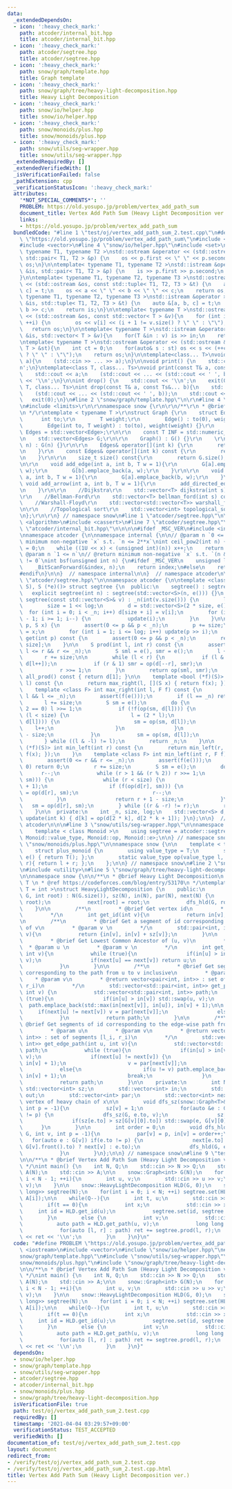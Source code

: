 ```yaml
---
data:
  _extendedDependsOn:
  - icon: ':heavy_check_mark:'
    path: atcoder/internal_bit.hpp
    title: atcoder/internal_bit.hpp
  - icon: ':heavy_check_mark:'
    path: atcoder/segtree.hpp
    title: atcoder/segtree.hpp
  - icon: ':heavy_check_mark:'
    path: snow/graph/template.hpp
    title: Graph template
  - icon: ':heavy_check_mark:'
    path: snow/graph/tree/heavy-light-decomposition.hpp
    title: Heavy Light Decomposition
  - icon: ':heavy_check_mark:'
    path: snow/io/helper.hpp
    title: snow/io/helper.hpp
  - icon: ':heavy_check_mark:'
    path: snow/monoids/plus.hpp
    title: snow/monoids/plus.hpp
  - icon: ':heavy_check_mark:'
    path: snow/utils/seg-wrapper.hpp
    title: snow/utils/seg-wrapper.hpp
  _extendedRequiredBy: []
  _extendedVerifiedWith: []
  _isVerificationFailed: false
  _pathExtension: cpp
  _verificationStatusIcon: ':heavy_check_mark:'
  attributes:
    '*NOT_SPECIAL_COMMENTS*': ''
    PROBLEM: https://old.yosupo.jp/problem/vertex_add_path_sum
    document_title: Vertex Add Path Sum (Heavy Light Decomposition ver.)
    links:
    - https://old.yosupo.jp/problem/vertex_add_path_sum
  bundledCode: "#line 1 \"test/oj/vertex_add_path_sum_2.test.cpp\"\n#define PROBLEM\
    \ \"https://old.yosupo.jp/problem/vertex_add_path_sum\"\n#include <iostream>\n\
    #include <vector>\n#line 4 \"snow/io/helper.hpp\"\n#include <set>\n\ntemplate<\
    \ typename T1, typename T2 >\nstd::ostream &operator << (std::ostream &os, const\
    \ std::pair< T1, T2 > &p) {\n    os << p.first << \" \" << p.second;\n    return\
    \ os;\n}\n\ntemplate< typename T1, typename T2 >\nstd::istream &operator >> (std::istream\
    \ &is, std::pair< T1, T2 > &p) {\n    is >> p.first >> p.second;\n    return is;\n\
    }\n\ntemplate< typename T1, typename T2, typename T3 >\nstd::ostream &operator\
    \ << (std::ostream &os, const std::tuple< T1, T2, T3 > &t) {\n    auto &[a, b,\
    \ c] = t;\n    os << a << \" \" << b << \" \" << c;\n    return os;\n}\n\ntemplate<\
    \ typename T1, typename T2, typename T3 >\nstd::istream &operator >> (std::istream\
    \ &is, std::tuple< T1, T2, T3 > &t) {\n    auto &[a, b, c] = t;\n    is >> a >>\
    \ b >> c;\n    return is;\n}\n\ntemplate< typename T >\nstd::ostream &operator\
    \ << (std::ostream &os, const std::vector< T > &v){\n    for (int i = 0; i < (int)v.size();\
    \ ++i) {\n        os << v[i] << (i + 1 != v.size() ? \" \" : \"\");\n    }\n \
    \   return os;\n}\n\ntemplate< typename T >\nstd::istream &operator >>  (std::istream\
    \ &is, std::vector< T > &v){\n    for(T &in : v) is >> in;\n    return is;\n}\n\
    \ntemplate< typename T >\nstd::ostream &operator << (std::ostream &os, const std::set<\
    \ T > &st){\n    int ct = 0;\n    for(auto& s : st) os << s << (++ct != st.size()\
    \ ? \" \" : \"\");\n    return os;\n}\n\ntemplate<class... T>\nvoid input(T&...\
    \ a){\n    (std::cin >> ... >> a);\n}\n\nvoid print() {\n    std::cout << '\\\
    n';\n}\ntemplate<class T, class... Ts>\nvoid print(const T& a, const Ts&... b){\n\
    \    std::cout << a;\n    (std::cout << ... << (std::cout << ' ', b));\n    std::cout\
    \ << '\\n';\n}\n\nint drop() {\n    std::cout << '\\n';\n    exit(0);\n}\ntemplate<class\
    \ T, class... Ts>\nint drop(const T& a, const Ts&... b){\n    std::cout << a;\n\
    \    (std::cout << ... << (std::cout << ' ', b));\n    std::cout << '\\n';\n \
    \   exit(0);\n}\n#line 2 \"snow/graph/template.hpp\"\n\r\n#line 4 \"snow/graph/template.hpp\"\
    \n#include <limits>\r\n\r\nnamespace snow {\r\n\r\n/**\r\n * @brief Graph template\r\
    \n */\r\ntemplate < typename T >\r\nstruct Graph {\r\n    struct Edge {\r\n  \
    \      int to;\r\n        T weight;\r\n        Edge() : to(0), weight(0) {}\r\n\
    \        Edge(int to, T weight) : to(to), weight(weight) {}\r\n    };\r\n    using\
    \ Edges = std::vector<Edge>;\r\n\r\n    const T INF = std::numeric_limits<T>::max();\r\
    \n    std::vector<Edges> G;\r\n\r\n    Graph() : G() {}\r\n    \r\n    Graph(int\
    \ n) : G(n) {}\r\n\r\n    Edges& operator[](int k) {\r\n        return G[k];\r\
    \n    }\r\n    const Edges& operator[](int k) const {\r\n        return G[k];\r\
    \n    }\r\n\r\n    size_t size() const{\r\n        return G.size();\r\n    }\r\
    \n\r\n    void add_edge(int a, int b, T w = 1){\r\n        G[a].emplace_back(b,\
    \ w);\r\n        G[b].emplace_back(a, w);\r\n    }\r\n\r\n    void add_directed_edge(int\
    \ a, int b, T w = 1){\r\n        G[a].emplace_back(b, w);\r\n    }\r\n\r\n   \
    \ void add_arrow(int a, int b, T w = 1){\r\n        add_directed_edge(a, b, w);\r\
    \n    }\r\n\r\n    //Dijkstra\r\n    std::vector<T> dijkstra(int s) const;\r\n\
    \r\n    //Bellman-Ford\r\n    std::vector<T> bellman_ford(int s) const;\r\n\r\n\
    \    //Warshall-Floyd\r\n    std::vector<std::vector<T>> warshall_floyd() const;\r\
    \n\r\n    //Topological sort\r\n    std::vector<int> topological_sort() const;\r\
    \n};\r\n\r\n} // namespace snow\n#line 1 \"atcoder/segtree.hpp\"\n\n\n\n#include\
    \ <algorithm>\n#include <cassert>\n#line 7 \"atcoder/segtree.hpp\"\n\n#line 1\
    \ \"atcoder/internal_bit.hpp\"\n\n\n\n#ifdef _MSC_VER\n#include <intrin.h>\n#endif\n\
    \nnamespace atcoder {\n\nnamespace internal {\n\n// @param n `0 <= n`\n// @return\
    \ minimum non-negative `x` s.t. `n <= 2**x`\nint ceil_pow2(int n) {\n    int x\
    \ = 0;\n    while ((1U << x) < (unsigned int)(n)) x++;\n    return x;\n}\n\n//\
    \ @param n `1 <= n`\n// @return minimum non-negative `x` s.t. `(n & (1 << x))\
    \ != 0`\nint bsf(unsigned int n) {\n#ifdef _MSC_VER\n    unsigned long index;\n\
    \    _BitScanForward(&index, n);\n    return index;\n#else\n    return __builtin_ctz(n);\n\
    #endif\n}\n\n}  // namespace internal\n\n}  // namespace atcoder\n\n\n#line 9\
    \ \"atcoder/segtree.hpp\"\n\nnamespace atcoder {\n\ntemplate <class S, S (*op)(S,\
    \ S), S (*e)()> struct segtree {\n  public:\n    segtree() : segtree(0) {}\n \
    \   explicit segtree(int n) : segtree(std::vector<S>(n, e())) {}\n    explicit\
    \ segtree(const std::vector<S>& v) : _n(int(v.size())) {\n        log = internal::ceil_pow2(_n);\n\
    \        size = 1 << log;\n        d = std::vector<S>(2 * size, e());\n      \
    \  for (int i = 0; i < _n; i++) d[size + i] = v[i];\n        for (int i = size\
    \ - 1; i >= 1; i--) {\n            update(i);\n        }\n    }\n\n    void set(int\
    \ p, S x) {\n        assert(0 <= p && p < _n);\n        p += size;\n        d[p]\
    \ = x;\n        for (int i = 1; i <= log; i++) update(p >> i);\n    }\n\n    S\
    \ get(int p) const {\n        assert(0 <= p && p < _n);\n        return d[p +\
    \ size];\n    }\n\n    S prod(int l, int r) const {\n        assert(0 <= l &&\
    \ l <= r && r <= _n);\n        S sml = e(), smr = e();\n        l += size;\n \
    \       r += size;\n\n        while (l < r) {\n            if (l & 1) sml = op(sml,\
    \ d[l++]);\n            if (r & 1) smr = op(d[--r], smr);\n            l >>= 1;\n\
    \            r >>= 1;\n        }\n        return op(sml, smr);\n    }\n\n    S\
    \ all_prod() const { return d[1]; }\n\n    template <bool (*f)(S)> int max_right(int\
    \ l) const {\n        return max_right(l, [](S x) { return f(x); });\n    }\n\
    \    template <class F> int max_right(int l, F f) const {\n        assert(0 <=\
    \ l && l <= _n);\n        assert(f(e()));\n        if (l == _n) return _n;\n \
    \       l += size;\n        S sm = e();\n        do {\n            while (l %\
    \ 2 == 0) l >>= 1;\n            if (!f(op(sm, d[l]))) {\n                while\
    \ (l < size) {\n                    l = (2 * l);\n                    if (f(op(sm,\
    \ d[l]))) {\n                        sm = op(sm, d[l]);\n                    \
    \    l++;\n                    }\n                }\n                return l\
    \ - size;\n            }\n            sm = op(sm, d[l]);\n            l++;\n \
    \       } while ((l & -l) != l);\n        return _n;\n    }\n\n    template <bool\
    \ (*f)(S)> int min_left(int r) const {\n        return min_left(r, [](S x) { return\
    \ f(x); });\n    }\n    template <class F> int min_left(int r, F f) const {\n\
    \        assert(0 <= r && r <= _n);\n        assert(f(e()));\n        if (r ==\
    \ 0) return 0;\n        r += size;\n        S sm = e();\n        do {\n      \
    \      r--;\n            while (r > 1 && (r % 2)) r >>= 1;\n            if (!f(op(d[r],\
    \ sm))) {\n                while (r < size) {\n                    r = (2 * r\
    \ + 1);\n                    if (f(op(d[r], sm))) {\n                        sm\
    \ = op(d[r], sm);\n                        r--;\n                    }\n     \
    \           }\n                return r + 1 - size;\n            }\n         \
    \   sm = op(d[r], sm);\n        } while ((r & -r) != r);\n        return 0;\n\
    \    }\n\n  private:\n    int _n, size, log;\n    std::vector<S> d;\n\n    void\
    \ update(int k) { d[k] = op(d[2 * k], d[2 * k + 1]); }\n};\n\n}  // namespace\
    \ atcoder\n\n\n#line 3 \"snow/utils/seg-wrapper.hpp\"\n\nnamespace snow {\n\n\
    \    template < class Monoid >\n    using segtree = atcoder::segtree<typename\
    \ Monoid::value_type, Monoid::op, Monoid::e>;\n\n} // namespace snow\n#line 2\
    \ \"snow/monoids/plus.hpp\"\n\nnamespace snow {\n\n    template < typename T >\n\
    \    struct plus_monoid {\n        using value_type = T;\n        static value_type\
    \ e() { return T(); };\n        static value_type op(value_type l, value_type\
    \ r){ return l + r; };\n    };\n\n} // namespace snow\n#line 2 \"snow/graph/tree/heavy-light-decomposition.hpp\"\
    \n#include <utility>\n#line 5 \"snow/graph/tree/heavy-light-decomposition.hpp\"\
    \n\nnamespace snow {\n\n/**\n * @brief Heavy Light Decomposition\n * \n * @tparam\
    \ T \n * @ref https://codeforces.com/blog/entry/53170\n */\ntemplate < typename\
    \ T = int >\nstruct HeavyLightDecomposition {\n    public:\n        HeavyLightDecomposition(snow::Graph<T>&\
    \ G, int root) : N(G.size()), sz(N), in(N), par(N), next(N) {\n            dfs_sz(G,\
    \ root);\n            next[root] = root;\n            dfs_hld(G, root);\n    \
    \    }\n\n        /**\n         * @brief Get vertex id\n         * @param v \n\
    \         */\n        int get_id(int v){\n            return in[v];\n        }\n\
    \n        /**\n         * @brief Get a segment of id corresponding to the subtree\
    \ of v\n         * @param v \n         */\n        std::pair<int, int> get_subtree(int\
    \ v){\n            return {in[v], in[v] + sz[v]};\n        }\n\n        /**\n\
    \         * @brief Get Lowest Common Ancestor of (u, v)\n         * \n       \
    \  * @param u \n         * @param v \n         */\n        int get_lca(int u,\
    \ int v){\n            while (true){\n                if(in[u] > in[v]) std::swap(u,\
    \ v);\n                if(next[u] == next[v]) return u;\n                v = par[next[v]];\n\
    \            }\n        }\n\n        /**\n         * @brief Get segments of id\
    \ corresponding to the path from u to v inclusive\n         * @param u\n     \
    \    * @param v\n         * @return vector<pair<int, int>> : set of segments [l_i,\
    \ r_i)\n         */\n        std::vector<std::pair<int, int>> get_path(int u,\
    \ int v) {\n            std::vector<std::pair<int, int>> path;\n            while\
    \ (true){\n                if(in[u] > in[v]) std::swap(u, v);\n              \
    \  path.emplace_back(std::max(in[next[v]], in[u]), in[v] + 1);\n\n           \
    \     if(next[u] != next[v]) v = par[next[v]];\n                else break;\n\
    \            }\n            return path;\n        }\n\n        /**\n         *\
    \ @brief Get segments of id corresponding to the edge-wise path from u to v inclusive\n\
    \         * @param u\n         * @param v\n         * @return vector<pair<int,\
    \ int>> : set of segments [l_i, r_i)\n         */\n        std::vector<std::pair<int,\
    \ int>> get_edge_path(int u, int v){\n            std::vector<std::pair<int, int>>\
    \ path;\n            while (true){\n                if(in[u] > in[v]) std::swap(u,\
    \ v);\n                if(next[u] != next[v]) {\n                    path.emplace_back(in[next[v]],\
    \ in[v] + 1);\n                    v = par[next[v]];\n                }\n    \
    \            else{\n                    if(u != v) path.emplace_back(in[u] + 1,\
    \ in[v] + 1);\n                    break;\n                }\n            }\n\
    \            return path;\n        }\n\n    private:\n        int N;\n       \
    \ std::vector<int> sz;\n        std::vector<int> in;\n        std::vector<int>\
    \ out;\n        std::vector<int> par;\n        std::vector<int> next; // last\
    \ vertex of heavy chain of x\n\n        void dfs_sz(snow::Graph<T>& G, int v,\
    \ int p = -1){\n            sz[v] = 1;\n            for(auto &e : G[v]) if(e.to\
    \ != p) {\n                dfs_sz(G, e.to, v);\n                sz[v] += sz[e.to];\n\
    \                if(sz[e.to] > sz[G[v][0].to]) std::swap(e, G[v][0]);\n      \
    \      }\n        }\n\n        int order = 0;\n        void dfs_hld(snow::Graph<T>&\
    \ G, int v, int p = -1){\n            par[v] = p, in[v] = order++;\n         \
    \   for(auto e : G[v]) if(e.to != p) {\n                next[e.to] = ((e.to ==\
    \ G[v].front().to) ? next[v] : e.to);\n                dfs_hld(G, e.to, v);\n\
    \            }\n        }\n};\n\n} // namespace snow\n#line 9 \"test/oj/vertex_add_path_sum_2.test.cpp\"\
    \n\n/**\n * @brief Vertex Add Path Sum (Heavy Light Decomposition ver.)\n * \n\
    \ */\nint main() {\n    int N, Q;\n    std::cin >> N >> Q;\n    std::vector<int>\
    \ A(N);\n    std::cin >> A;\n\n    snow::Graph<int> G(N);\n    for (int i = 0;\
    \ i < N - 1; ++i){\n        int u, v;\n        std::cin >> u >> v;\n        G.add_edge(u,\
    \ v);\n    }\n\n    snow::HeavyLightDecomposition HLD(G, 0);\n    snow::segtree<snow::plus_monoid<long\
    \ long>> segtree(N);\n    for(int i = 0; i < N; ++i) segtree.set(HLD.get_id(i),\
    \ A[i]);\n\n    while(Q--){\n        int t, u;\n        std::cin >> t >> u;\n\n\
    \        if(t == 0){\n            int x;\n            std::cin >> x;\n       \
    \     int id = HLD.get_id(u);\n            segtree.set(id, segtree.get(id) + x);\n\
    \        }\n        else {\n            int v;\n            std::cin >> v;\n \
    \           auto path = HLD.get_path(u, v);\n            long long ret = 0;\n\
    \            for(auto [l, r] : path) ret += segtree.prod(l, r);\n            std::cout\
    \ << ret << '\\n';\n        }\n    }\n}\n"
  code: "#define PROBLEM \"https://old.yosupo.jp/problem/vertex_add_path_sum\"\n#include\
    \ <iostream>\n#include <vector>\n#include \"snow/io/helper.hpp\"\n#include \"\
    snow/graph/template.hpp\"\n#include \"snow/utils/seg-wrapper.hpp\"\n#include \"\
    snow/monoids/plus.hpp\"\n#include \"snow/graph/tree/heavy-light-decomposition.hpp\"\
    \n\n/**\n * @brief Vertex Add Path Sum (Heavy Light Decomposition ver.)\n * \n\
    \ */\nint main() {\n    int N, Q;\n    std::cin >> N >> Q;\n    std::vector<int>\
    \ A(N);\n    std::cin >> A;\n\n    snow::Graph<int> G(N);\n    for (int i = 0;\
    \ i < N - 1; ++i){\n        int u, v;\n        std::cin >> u >> v;\n        G.add_edge(u,\
    \ v);\n    }\n\n    snow::HeavyLightDecomposition HLD(G, 0);\n    snow::segtree<snow::plus_monoid<long\
    \ long>> segtree(N);\n    for(int i = 0; i < N; ++i) segtree.set(HLD.get_id(i),\
    \ A[i]);\n\n    while(Q--){\n        int t, u;\n        std::cin >> t >> u;\n\n\
    \        if(t == 0){\n            int x;\n            std::cin >> x;\n       \
    \     int id = HLD.get_id(u);\n            segtree.set(id, segtree.get(id) + x);\n\
    \        }\n        else {\n            int v;\n            std::cin >> v;\n \
    \           auto path = HLD.get_path(u, v);\n            long long ret = 0;\n\
    \            for(auto [l, r] : path) ret += segtree.prod(l, r);\n            std::cout\
    \ << ret << '\\n';\n        }\n    }\n}"
  dependsOn:
  - snow/io/helper.hpp
  - snow/graph/template.hpp
  - snow/utils/seg-wrapper.hpp
  - atcoder/segtree.hpp
  - atcoder/internal_bit.hpp
  - snow/monoids/plus.hpp
  - snow/graph/tree/heavy-light-decomposition.hpp
  isVerificationFile: true
  path: test/oj/vertex_add_path_sum_2.test.cpp
  requiredBy: []
  timestamp: '2021-04-04 03:29:57+09:00'
  verificationStatus: TEST_ACCEPTED
  verifiedWith: []
documentation_of: test/oj/vertex_add_path_sum_2.test.cpp
layout: document
redirect_from:
- /verify/test/oj/vertex_add_path_sum_2.test.cpp
- /verify/test/oj/vertex_add_path_sum_2.test.cpp.html
title: Vertex Add Path Sum (Heavy Light Decomposition ver.)
---
```


